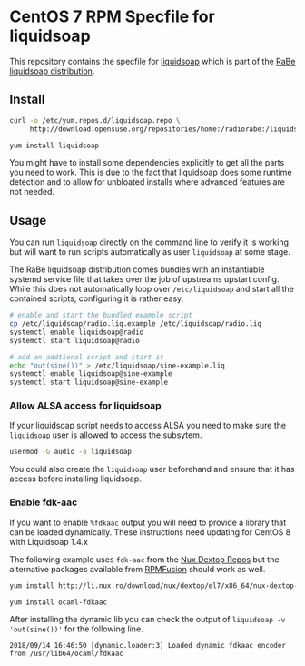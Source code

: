 # CentOS 7 RPM Specfile for liquidsoap

This repository contains the specfile for [liquidsoap](http://liquidsoap.info/) which is part of the [RaBe liquidsoap distribution](https://build.opensuse.org/project/show/home:radiorabe:liquidsoap).

## Install

```bash
curl -o /etc/yum.repos.d/liquidsoap.repo \
     http://download.opensuse.org/repositories/home:/radiorabe:/liquidsoap/CentOS_8/home:radiorabe:liquidsoap.repo

yum install liquidsoap
```

You might have to install some dependencies explicitly to get all the parts you need to work. This is due to the fact that liquidsoap does some runtime detection
and to allow for unbloated installs where advanced features are not needed.

## Usage

You can run `liquidsoap` directly on the command line to verify it is working but will want to run scripts automatically as user `liquidsoap` at some stage.

The RaBe liquidsoap distribution comes bundles with an instantiable systemd service file that takes over the job of upstreams upstart config. While this
does not automatically loop over `/etc/liquidsoap` and start all the contained scripts, configuring it is rather easy.

```bash
# enable and start the bundled example script
cp /etc/liquidsoap/radio.liq.example /etc/liquidsoap/radio.liq
systemctl enable liquidsoap@radio
systemctl start liquidsoap@radio

# add an addtional script and start it
echo "out(sine())" > /etc/liquidsoap/sine-example.liq
systemctl enable liquidsoap@sine-example
systemctl start liquidsoap@sine-example
```

### Allow ALSA access for liquidsoap

If your liquidsoap script needs to access ALSA you need to make sure the `liquidsoap` user is allowed to access the subsytem.

```bash
usermod -G audio -a liquidsoap
```

You could also create the `liquidsoap` user beforehand and ensure that it has access before installing liquidsoap.

### Enable fdk-aac

If you want to enable `%fdkaac` output you will need to provide a library that can be loaded dynamically. These
instructions need updating for CentOS 8 with Liquidsoap 1.4.x

The following example uses `fdk-aac` from the [Nux Dextop Repos](https://li.nux.ro/repos.html) but the
alternative packages available from [RPMFusion](https://rpmfusion.org) should work as well.

```bash
yum install http://li.nux.ro/download/nux/dextop/el7/x86_64/nux-dextop-release-0-5.el7.nux.noarch.rpm

yum install ocaml-fdkaac
```

After installing the dynamic lib you can check the output of `liquidsoap -v 'out(sine())'` for the following line.

```
2018/09/14 16:46:50 [dynamic.loader:3] Loaded dynamic fdkaac encoder from /usr/lib64/ocaml/fdkaac
```
